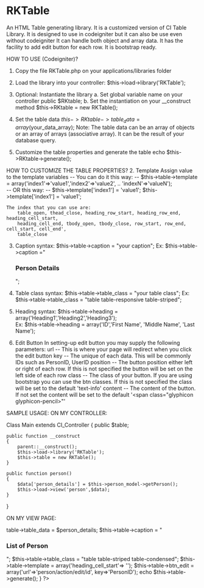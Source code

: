 RKTable
=====
An HTML Table generating library.
It is a customized version of CI Table Library.
It is designed to use in codeigniter but it can also be use even without codeigniter
It can handle both object and array data.
It has the facility to add edit button for each row.
It is bootstrap ready.


HOW TO USE (Codeigniter)?
1. Copy the file RKTable.php on your applications/libraries folder
2. Load the library into your controller: 
	$this->load->library('RKTable');
3. Optional: Instantiate the library
	a. Set global variable name on your controller
		public $RKtable;
	b. Set the instantiation on your __construct method
		$this->RKtable = new RKTable();
4.  Set the table data
	$this->RKtable->table_data = array($your_data_array);
	Note: The table data can be an array of objects or an array of arrays (associative array).  It can be the result of your database query.

5.  Customize the table properties and generate the table
	echo $this->RKtable->generate();
	
	
HOW TO CUSTOMIZE THE TABLE PROPERTIES?
2. Template
	Assign value to the template variables
		-- You can do it this way: --
		$this->table->template = array('index1'=>'value1','index2'=>'value2', .. 'indexN'=>'valueN');  
		-- OR this way: --
		$this->template['index1'] = 'value1';
		$this->template['index1'] = 'value1';
		
	The index that you can use are:
		table_open, thead_close, heading_row_start, heading_row_end, heading_cell_start,
		heading_cell_end, tbody_open, tbody_close, row_start, row_end, cell_start, cell_end',
		table_close

3. Caption
	syntax: $this->table->caption = "your caption";
	Ex: $this->table->caption ="<h3>Person Details</h3>";
	
4. Table class
	syntax: $this->table->table_class = "your table class";
	Ex: $this->table->table_class = "table table-responsive table-striped";

5.  Heading
	syntax: $this->table->heading = array('Heading1','Heading2','Heading3');  
	Ex: $this->table->heading = array('ID','First Name', 'Middle Name', 'Last Name');

6.  Edit Button
	In setting-up edit button you may supply the following parameters:
	url --  This is where your page will redirect when you click the edit button
	key -- The unique of each data.  This will be commonly IDs such as PersonID, UserID
	position -- The button position either left or right of each row. If this is not specified the button will be set on the left side of each row
	class -- The class of your button.  If you are using bootstrap you can use the btn classes.  If this is not specified the class will be set to the default 'text-info'
	content -- The content of the button.  If not set the content will be set to the default '<span class="glyphicon glyphicon-pencil></span>"'




SAMPLE USAGE:
ON MY CONTROLLER:

Class Main extends CI_Controller
{
	public $table;
	
	public function __construct
	{
		parent::__construct();
		$this->load->library('RKTable');
		$this->table = new RKTable();
	}
	
	public function person()
	{
		$data['person_details'] = $this->person_model->getPerson();
		$this->load->view('person',$data);
	}
}

ON MY VIEW PAGE:

<div class="panel">
	<div class="panel-body">
	<?php 
		if(isset($person_details))
		{
			$this->table->table_data = $person_details;
			$this->table->caption = "<h3>List of Person</h3>";
			$this->table->table_class = "table table-striped table-condensed";
			$this->table->template = array('heading_cell_start'=> '<th class="text-primary">');
			$this->table->btn_edit = array('url'=>'person/action/edit/id', key=>'PersonID');
			echo $this->table->generate();
		}
	?>
	</div>
</div>

